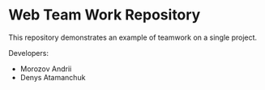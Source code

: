 # Web Team Work Repository
This repository demonstrates an example of teamwork on a single project.

Developers:

* Morozov Andrii
* Denys Atamanchuk
